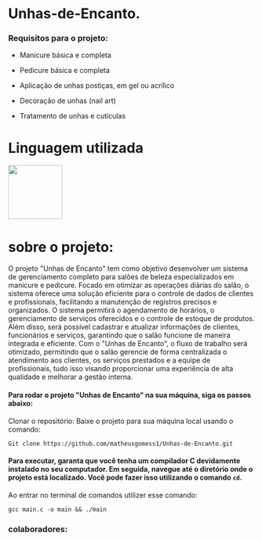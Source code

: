 # Unhas-de-Encanto.


### Requisitos para o projeto:

  * Manicure básica e completa
  
  * Pedicure básica e completa
  
  * Aplicação de unhas postiças, em gel ou acrílico
  
  * Decoração de unhas (nail art)

  * Tratamento de unhas e cutículas

# Linguagem utilizada
<img src="https://cdn.jsdelivr.net/gh/devicons/devicon/icons/c/c-original.svg" width="110px"/>


# sobre o projeto:

O projeto "Unhas de Encanto" tem como objetivo desenvolver um sistema de gerenciamento completo para salões de beleza especializados em manicure e pedicure. Focado em otimizar as operações diárias do salão, o sistema oferece uma solução eficiente para o controle de dados de clientes e profissionais, facilitando a manutenção de registros precisos e organizados. O sistema permitirá o agendamento de horários, o gerenciamento de serviços oferecidos e o controle de estoque de produtos. Além disso, será possível cadastrar e atualizar informações de clientes, funcionários e serviços, garantindo que o salão funcione de maneira integrada e eficiente. Com o "Unhas de Encanto", o fluxo de trabalho será otimizado, permitindo que o salão gerencie de forma centralizada o atendimento aos clientes, os serviços prestados e a equipe de profissionais, tudo isso visando proporcionar uma experiência de alta qualidade e melhorar a gestão interna.

#### Para rodar o projeto "Unhas de Encanto" na sua máquina, siga os passos abaixo:
Clonar o repositório: Baixe o projeto para sua máquina local usando o comando:

    Git clone https://github.com/matheusgomess1/Unhas-de-Encanto.git

#### Para executar, garanta que você tenha um compilador C devidamente instalado no seu computador. Em seguida, navegue até o diretório onde o projeto está localizado. Você pode fazer isso utilizando o comando `cd`.

Ao entrar no terminal de comandos utilizer esse comando:

    gcc main.c -o main && ./main


### colaboradores:










  
